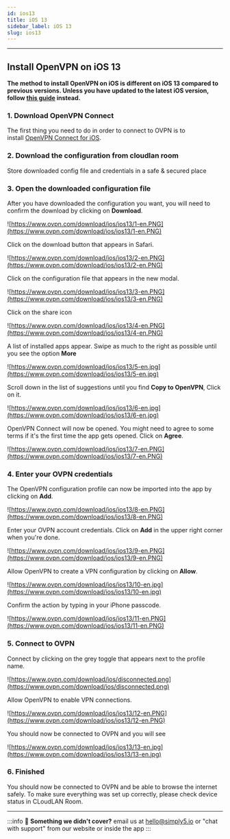 ```yaml
---
id: ios13
title: iOS 13
sidebar_label: iOS 13
slug: ios13
---
```

---

## **Install OpenVPN on iOS 13**

**The method to install OpenVPN on iOS is different on iOS 13 compared to previous versions. Unless you have updated to the latest iOS version, follow [this guide](https://www.notion.so/iOS-12-and-below-85332969cb29480492896105ebcb1e2f) instead.**

### **1. Download OpenVPN Connect**

The first thing you need to do in order to connect to OVPN is to install [OpenVPN Connect for iOS](ios12_below).

### **2. Download the configuration from cloudlan room**
Store downloaded config file and credentials in a safe & secured place

### **3. Open the downloaded configuration file**

After you have downloaded the configuration you want, you will need to confirm the download by clicking on **Download**.

![https://www.ovpn.com/download/ios/ios13/1-en.PNG](https://www.ovpn.com/download/ios/ios13/1-en.PNG)

Click on the download button that appears in Safari.

![https://www.ovpn.com/download/ios/ios13/2-en.PNG](https://www.ovpn.com/download/ios/ios13/2-en.PNG)

Click on the configuration file that appears in the new modal.

![https://www.ovpn.com/download/ios/ios13/3-en.PNG](https://www.ovpn.com/download/ios/ios13/3-en.PNG)

Click on the share icon

![https://www.ovpn.com/download/ios/ios13/4-en.PNG](https://www.ovpn.com/download/ios/ios13/4-en.PNG)

A list of installed apps appear. Swipe as much to the right as possible until you see the option **More**

![https://www.ovpn.com/download/ios/ios13/5-en.jpg](https://www.ovpn.com/download/ios/ios13/5-en.jpg)

Scroll down in the list of suggestions until you find **Copy to OpenVPN**, Click on it.

![https://www.ovpn.com/download/ios/ios13/6-en.jpg](https://www.ovpn.com/download/ios/ios13/6-en.jpg)

OpenVPN Connect will now be opened. You might need to agree to some terms if it's the first time the app gets opened. Click on **Agree**.

![https://www.ovpn.com/download/ios/ios13/7-en.PNG](https://www.ovpn.com/download/ios/ios13/7-en.PNG)

### **4. Enter your OVPN credentials**

The OpenVPN configuration profile can now be imported into the app by clicking on **Add**.

![https://www.ovpn.com/download/ios/ios13/8-en.PNG](https://www.ovpn.com/download/ios/ios13/8-en.PNG)

Enter your OVPN account credentials. Click on **Add** in the upper right corner when you're done.

![https://www.ovpn.com/download/ios/ios13/9-en.PNG](https://www.ovpn.com/download/ios/ios13/9-en.PNG)

Allow OpenVPN to create a VPN configuration by clicking on **Allow**.

![https://www.ovpn.com/download/ios/ios13/10-en.jpg](https://www.ovpn.com/download/ios/ios13/10-en.jpg)

Confirm the action by typing in your iPhone passcode.

![https://www.ovpn.com/download/ios/ios13/11-en.PNG](https://www.ovpn.com/download/ios/ios13/11-en.PNG)

### **5. Connect to OVPN**

Connect by clicking on the grey toggle that appears next to the profile name.

![https://www.ovpn.com/download/ios/disconnected.png](https://www.ovpn.com/download/ios/disconnected.png)

Allow OpenVPN to enable VPN connections.

![https://www.ovpn.com/download/ios/ios13/12-en.PNG](https://www.ovpn.com/download/ios/ios13/12-en.PNG)

You should now be connected to OVPN and you will see

![https://www.ovpn.com/download/ios/ios13/13-en.jpg](https://www.ovpn.com/download/ios/ios13/13-en.jpg)

### **6. Finished**

You should now be connected to OVPN and be able to browse the internet safely. To make sure everything was set up correctly, please check device status in CLoudLAN Room.

--- 

:::info
:information_desk_person: **Something we didn't cover?**
email us at [hello@simply5.io](mailto:hello@simply5.io) or "chat with support" from our website or inside the app
:::